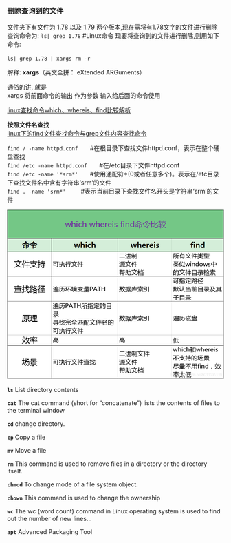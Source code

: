 ### 删除查询到的文件

文件夹下有文件为 1.78 以及 1.79 两个版本,现在需将有1.78文字的文件进行删除
查询命令为:   `ls| grep 1.78`
#Linux命令
现要将查询到的文件进行删除,则用如下命令:

`ls| grep 1.78 | xargs rm -r  `

解释:
**xargs**（英文全拼： eXtended ARGuments）

通俗的讲, 就是  
xargs 将前面命令的输出  作为参数  输入给后面的命令使用     

[linux查找命令which、whereis、find比较解析](https://blog.csdn.net/u011095110/article/details/83654929)

**按照文件名查找**  
[linux下的find文件查找命令与grep文件内容查找命令](https://blog.csdn.net/weixin_33736832/article/details/85547041)

`find / -name httpd.conf`　　#在根目录下查找文件httpd.conf，表示在整个硬盘查找  
`find /etc -name httpd.conf`　　#在/etc目录下文件httpd.conf  
`find /etc -name '*srm*'`　　#使用通配符*(0或者任意多个)。表示在/etc目录下查找文件名中含有字符串‘srm’的文件  
`find . -name 'srm*' `　　#表示当前目录下查找文件名开头是字符串‘srm’的文件

![loading-ag-119](./img/which-whereis-find.png)

**`ls`**  List directory contents

**`cat`**  The cat command (short for “concatenate”) lists the contents of files to the terminal window

**`cd`** change directory.

**`cp`**  Copy a file

**`mv`** Move a file

**`rm`** This command is used to remove files in a directory or the directory itself.

**`chmod`** To change mode of a file system object.

**`chown`** This command is used to change the ownership

**`wc`** The wc (word count) command in Linux operating system is used to find out the number of new lines...

**`apt`** Advanced Packaging Tool
